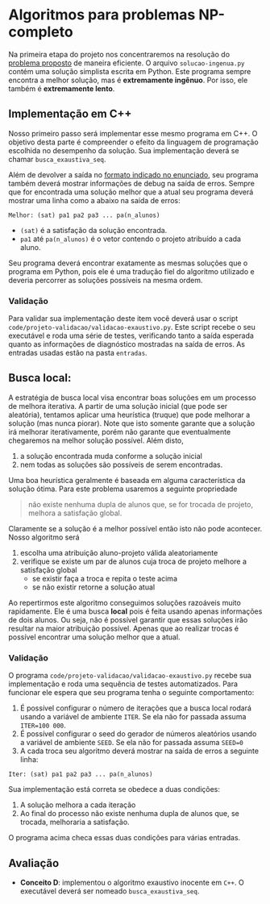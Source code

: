 # Algoritmos para problemas NP-completo

Na primeira etapa do projeto nos concentraremos na resolução do [problema proposto](projeto-pfe.md) de maneira eficiente. O arquivo `solucao-ingenua.py` contém uma solução simplista escrita em Python. Este programa sempre encontra a melhor solução, mas é **extremamente ingênuo**. Por isso, ele também é **extremamente lento**.

## Implementação em C++

Nosso primeiro passo será implementar esse mesmo programa em C++. O objetivo desta parte é compreender o efeito da linguagem de programação escolhida no desempenho da solução. Sua implementação deverá se chamar `busca_exaustiva_seq`.

Além de devolver a saída no [formato indicado no enunciado](projeto-pfe.md), seu programa também deverá mostrar informações de debug na saída de erros. Sempre que for encontrada uma solução melhor que a atual seu programa deverá mostrar uma linha como a abaixo na saída de erros:

```
Melhor: (sat) pa1 pa2 pa3 ... pa(n_alunos)
```

* `(sat)` é a satisfação da solução encontrada.
* `pa1` até `pa(n_alunos)` é o vetor contendo o projeto atribuído a cada aluno.

Seu programa deverá encontrar exatamente as mesmas soluções que o programa em Python, pois ele é uma tradução fiel do algoritmo utilizado e deveria percorrer as soluções possíveis na mesma ordem.

### Validação

Para validar sua implementação deste item você deverá usar o script `code/projeto-validacao/validacao-exaustivo.py`. Este script recebe o seu executável e roda uma série de testes, verificando tanto a saída esperada quanto as informações de diagnóstico mostradas na saída de erros. As entradas usadas estão na pasta `entradas`.

## Busca local:

A estratégia de busca local visa encontrar boas soluções em um processo de melhora iterativa. A partir de uma solução inicial (que pode ser aleatória), tentamos aplicar uma heurística (truque) que pode melhorar a solução (mas nunca piorar). Note que isto somente garante que a solução irá melhorar iterativamente, porém não garante que eventualmente chegaremos na melhor solução possível. Além disto,

1. a solução encontrada muda conforme a solução inicial
1. nem todas as soluções são possíveis de serem encontradas.

Uma boa heurística geralmente é baseada em alguma característica da solução ótima. Para este problema usaremos a seguinte propriedade

> não existe nenhuma dupla de alunos que, se for trocada de projeto, melhora a satisfação global.

Claramente se a solução é a melhor possível então isto não pode acontecer. Nosso algoritmo será

1. escolha uma atribuição aluno-projeto válida aleatoriamente
1. verifique se existe um par de alunos cuja troca de projeto melhore a satisfação global
    * se existir faça a troca e repita o teste acima
    * se não existir retorne a solução atual

Ao repertirmos este algoritmo conseguimos soluções razoáveis muito rapidamente. Ele é uma busca **local** pois é feita usando apenas informações de dois alunos. Ou seja, não é possível garantir que essas soluções irão resultar na maior atribuição possível. Apenas que ao realizar trocas é possível encontrar uma solução melhor que a atual.

### Validação

O programa `code/projeto-validacao/validacao-exaustivo.py` recebe sua implementação e roda uma sequência de testes automatizados. Para funcionar ele espera que seu programa tenha o seguinte comportamento:

1. É possível configurar o número de iterações que a busca local rodará usando a variável de ambiente `ITER`. Se ela não for passada assuma `ITER=100 000`.
1. É possível configurar o seed do gerador de números aleatórios usando a variável de ambiente `SEED`. Se ela não for passada assuma `SEED=0`
1. A cada troca seu algoritmo deverá mostrar na saída de erros a seguinte linha:

```
Iter: (sat) pa1 pa2 pa3 ... pa(n_alunos)
```

Sua implementação está correta se obedece a duas condições:

1. A solução melhora a cada iteração
1. Ao final do processo não existe nenhuma dupla de alunos que, se trocada, melhoraria a satisfação.

O programa acima checa essas duas condições para várias entradas. 


<!--
**Branch and Bound**:

Nosso algoritmo simplório no item anterior faz várias escolhas recursivas (*branches*) e atualiza a melhor solução encontrada até o momento. Imagine a seguinte situação:

* em um certo momento temos uma solução  com valor $200$
* ainda faltam 3 alunos para serem alocados.
* a melhor solução já encontrada tem valor $300$.

Note que, mesmo se alocarmos os três alunos para sua primeira opção ficaríamos com uma solução de valor $275 < 300$. Ou seja, não precisamos tentar alocá-los para projetos, pois mesmo que façamos o melhor possível ainda não conseguiremos superar a melhor solução atual!

Um **bound** é uma estimativa otimista para o valor final de uma solução parcial. Ou seja, dado que falta ainda alocar *X* alunos e tenho uma solução de valor *Y*, uma estimativa otimista seria supor que todos serão alocados em sua primeira opção (solução final com valor $< Y + 25X$).

!!! warning
	Um bound é uma **estimativa otimista**. Ou seja, pode não existir uma solução com este valor!

Um algoritmo **branch and bound** leva em conta essas estimativas em seu funcionamento:

* se o **bound** da solução atual for pior que a solução ótima atual, retorna
* continue a recursão caso contrário

Esta técnica evita que nossa recursão entre em *branches* que não tem chance nenhuma de descobrir a melhor solução (pois eles já são piores que uma solução válida conhecida).

**Heurísticas de busca**:

O algoritmo recursivo implementado em Python testa todas as possibilidades de maneira bastante inocente. Ele não leva em conta, por exemplo, as preferência dos alunos ou o fato de alocar um aluno em uma opção com satisfação 0 não mudar o valor global da solução.

Este item envolve modificar a ordem que as soluções são analisadas de maneira a tentar encontrar primeiro as soluções de maior satisfação global. Combinada com o item anterior, está estratégia pode diminuir consideravelmente o tempo de execução.

Será obrigatório implementar este item em cima do branch and bound. -->

## Avaliação

* **Conceito D**: implementou o algoritmo exaustivo inocente em `C++`. O executável deverá ser nomeado `busca_exaustiva_seq`.
